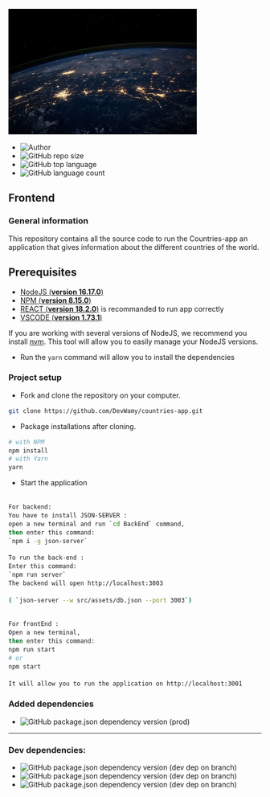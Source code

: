 ![logo](src/assets/img/earth.jpg)


- ![Author](https://img.shields.io/badge/Author-Nadia%20Bolivant-blue)
- ![GitHub repo size](https://img.shields.io/github/repo-size/DevWamy/P12_SportSee?color=blueviolet)
- ![GitHub top language](https://img.shields.io/github/languages/top/DevWamy/P12_SportSee?color=ff64b2)
- ![GitHub language count](https://img.shields.io/github/languages/count/DevWamy/P12_SportSee?color=blueviolet)

## Frontend

### General information

This repository contains all the source code to run the Countries-app an application that gives information about the different countries of the world.

## Prerequisites

- [NodeJS (**version 16.17.0**)](https://nodejs.org/en/)
- [NPM (**version 8.15.0**)](https://www.npmjs.com/)
- [REACT (**version 18.2.0**)](https://en.reactjs.org/) is recommanded to run app correctly
- [VSCODE (**version 1.73.1**)](https://code.visualstudio.com/)

If you are working with several versions of NodeJS, we recommend you install [nvm](https://github.com/nvm-sh/nvm). This tool will allow you to easily manage your NodeJS versions.


- Run the `yarn` command will allow you to install the dependencies

### Project setup

- Fork and clone the repository on your computer.

````bash
git clone https://github.com/DevWamy/countries-app.git
````

- Package installations after cloning.

```bash
# with NPM
npm install
# with Yarn
yarn
```
- Start the application
 
```bash

For backend:
You have to install JSON-SERVER :
open a new terminal and run `cd BackEnd` command,
then enter this command:
`npm i -g json-server`

To run the back-end :
Enter this command: 
`npm run server`
The backend will open http://localhost:3003

( `json-server --w src/assets/db.json --port 3003`)

```

```bash

For frontEnd :
Open a new terminal,
then enter this command:
npm run start
# or
npm start

It will allow you to run the application on http://localhost:3001

 ```


### Added dependencies

- ![GitHub package.json dependency version (prod)](https://img.shields.io/npm/v/react?color=blueviolet&label=react)

---
### Dev dependencies:

- ![GitHub package.json dependency version (dev dep on branch)](https://img.shields.io/npm/v/sass?color=ff64b2&label=sass)
- ![GitHub package.json dependency version (dev dep on branch)](https://img.shields.io/npm/v/prettier?color=blueviolet&label=prettier)
- ![GitHub package.json dependency version (dev dep on branch)](https://img.shields.io/npm/v/eslint?color=ff64b2&label=eslint)


